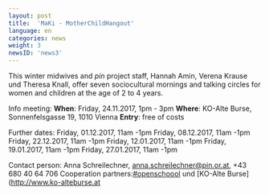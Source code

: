 ```yaml
---
layout: post
title:  'MaKi - MotherChildHangout'
language: en
categories: news
weight: 3
newsID: 'news3'
---
```


This winter midwives and *pin* project staff, Hannah Amin, Verena Krause und Theresa Knall, offer seven sociocultural mornings and talking circles for women and children at the age of 2 to 4 years.

Info meeting:
**When**: Friday, 24.11.2017, 1pm - 3pm 
**Where**: KO-Alte Burse, Sonnenfelsgasse 19, 1010 Vienna
**Entry**: free of costs

Further dates: 
Friday, 01.12.2017, 11am -1pm
Friday, 08.12.2017, 11am -1pm
Friday, 22.12.2017, 11am -1pm
Friday, 12.01.2017, 11am -1pm
Friday, 19.01.2017, 11am -1pm
Friday, 27.01.2017, 11am -1pm

Contact person: Anna Schreilechner, anna.schreilechner@pin.or.at, +43 680 40 64 706
Cooperation partners:[#openschoool](http://www.openschoool.org) und [KO-Alte Burse](http://www.ko-alteburse.at 

